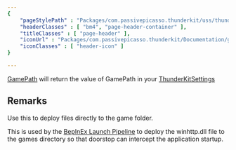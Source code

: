 ```yaml
---
{ 
	"pageStylePath" : "Packages/com.passivepicasso.thunderkit/uss/thunderkit_style.uss",
	"headerClasses" : [ "bm4", "page-header-container" ],
	"titleClasses" : [ "page-header" ],
	"iconUrl" : "Packages/com.passivepicasso.thunderkit/Documentation/graphics/TK_PathReference_2X_Icon.png",
	"iconClasses" : [ "header-icon" ]
}

---
```


[GamePath](assetlink://Packages/com.passivepicasso.thunderkit/Editor/Core/Paths/Components/GamePath.cs) will return the value of GamePath in your [ThunderKitSettings](menulink://Tools/ThunderKit/Settings)

## Remarks

Use this to deploy files directly to the game folder.

This is used by the [BepInEx Launch Pipeline](assetlink://Packages/com.passivepicasso.thunderkit/Editor/Templates/BepInEx/Pipelines/Launch.asset) to deploy the winhttp.dll file to the games directory so that doorstop can intercept the application startup.